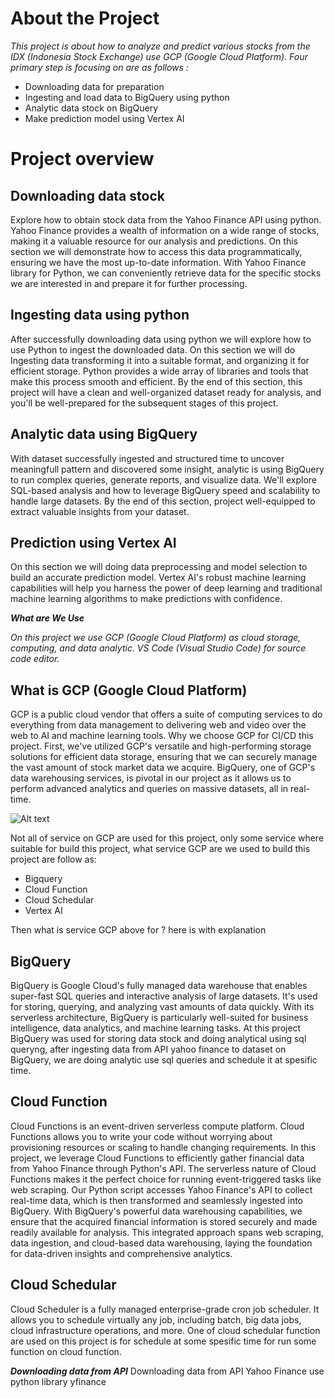 # About the Project

_This project is about how to analyze and predict various stocks from the IDX (Indonesia Stock Exchange) use GCP (Google Cloud Platform). Four primary step is focusing on are as follows :_
- Downloading data for preparation 
- Ingesting and load data to BigQuery using python
- Analytic data stock on BigQuery 
- Make prediction model using Vertex AI

# Project overview

## Downloading data stock

Explore how to obtain stock data from the Yahoo Finance API using python. Yahoo Finance provides a wealth of information on a wide range of stocks, making it a valuable resource for our analysis and predictions. On this section we will demonstrate how to access this data programmatically, ensuring we have the most up-to-date information. With Yahoo Finance library for Python, we can conveniently retrieve data for the specific stocks we are interested in and prepare it for further processing.

## Ingesting data using python

After successfully downloading data using python we will explore how to use Python to ingest the downloaded data. On this section we will do Ingesting data transforming it into a suitable format, and organizing it for efficient storage. Python provides a wide array of libraries and tools that make this process smooth and efficient. By the end of this section, this project will have a clean and well-organized dataset ready for analysis, and you'll be well-prepared for the subsequent stages of this project.

## Analytic data using BigQuery 

With dataset successfully ingested and structured time to uncover meaningfull pattern and discovered some insight, analytic is using BigQuery to run complex queries, generate reports, and visualize data. We'll explore SQL-based analysis and how to leverage BigQuery speed and scalability to handle large datasets. By the end of this section, project well-equipped to extract valuable insights from your dataset.

## Prediction using Vertex AI 

On this section we will doing data preprocessing and model selection to build an accurate prediction model. Vertex AI's robust machine learning capabilities will help you harness the power of deep learning and traditional machine learning algorithms to make predictions with confidence.

***What are We Use***

_On this project we use GCP (Google Cloud Platform) as cloud storage, computing, and data analytic. VS Code (Visual Studio Code) for source code editor._

## What is GCP (Google Cloud Platform)

GCP is a public cloud vendor that offers a suite of computing services to do everything from data management to delivering web and video over the web to AI and machine learning tools. 
Why we choose GCP for CI/CD this project. First, we've utilized GCP's versatile and high-performing storage solutions for efficient data storage, ensuring that we can securely manage the vast amount of stock market data we acquire. BigQuery, one of GCP's data warehousing services, is pivotal in our project as it allows us to perform advanced analytics and queries on massive datasets, all in real-time.

![Alt text](image.png)

Not all of service on GCP are used for this project, only some service where suitable for build this project, what service GCP are we used to build this project are follow as:
- Bigquery
- Cloud Function
- Cloud Schedular
- Vertex AI

Then what is service GCP above for ?  here is with explanation

## BigQuery

BigQuery is Google Cloud's fully managed data warehouse that enables super-fast SQL queries and interactive analysis of large datasets. It's used for storing, querying, and analyzing vast amounts of data quickly. With its serverless architecture, BigQuery is particularly well-suited for business intelligence, data analytics, and machine learning tasks.
At this project BigQuery was used for storing data stock and doing analytical using sql queryng, after ingesting data from API yahoo finance to dataset on BigQuery, we are doing analytic use sql queries and schedule it at spesific time.

## Cloud Function

Cloud Functions is an event-driven serverless compute platform. Cloud Functions allows you to write your code without worrying about provisioning resources or scaling to handle changing requirements.
In this project, we leverage Cloud Functions to efficiently gather financial data from Yahoo Finance through Python's API. The serverless nature of Cloud Functions makes it the perfect choice for running event-triggered tasks like web scraping. Our Python script accesses Yahoo Finance's API to collect real-time data, which is then transformed and seamlessly ingested into BigQuery. With BigQuery's powerful data warehousing capabilities, we ensure that the acquired financial information is stored securely and made readily available for analysis. This integrated approach spans web scraping, data ingestion, and cloud-based data warehousing, laying the foundation for data-driven insights and comprehensive analytics.

## Cloud Schedular

Cloud Scheduler is a fully managed enterprise-grade cron job scheduler. It allows you to schedule virtually any job, including batch, big data jobs, cloud infrastructure operations, and more.
One of cloud schedular function are used on this project is for schedule at some spesific time for run some function on cloud function.

***Downloading data from API***
Downloading data from API Yahoo Finance use python library yfinance
